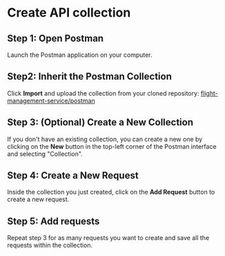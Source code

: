 # Create API collection 

## Step 1: Open Postman

Launch the Postman application on your computer.

## Step2: Inherit the Postman Collection

Click **Import** and upload the collection from 
your cloned repository: [flight-management-service/postman](flight-management-service/postman)

## Step 3: (Optional) Create a New Collection

If you don't have an existing collection, you can create a new one by clicking on the **New** button in the top-left corner of the Postman interface and selecting "Collection".

## Step 4: Create a New Request

Inside the collection you just created, click on the **Add Request** button to create a new request.

## Step 5: Add requests

Repeat step 3 for as many requests you want to create and save all the requests within the collection.
